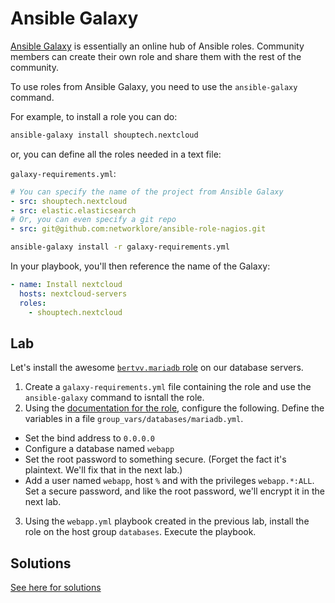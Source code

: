 # Ansible Galaxy

[Ansible Galaxy](https://galaxy.ansible.com/) is essentially an online hub of
Ansible roles. Community members can create their own role and share them with
the rest of the community.

To use roles from Ansible Galaxy, you need to use the `ansible-galaxy` command.

For example, to install a role you can do:

```bash
ansible-galaxy install shouptech.nextcloud
```

or, you can define all the roles needed in a text file:

`galaxy-requirements.yml`:

```yaml
# You can specify the name of the project from Ansible Galaxy
- src: shouptech.nextcloud
- src: elastic.elasticsearch
# Or, you can even specify a git repo
- src: git@github.com:networklore/ansible-role-nagios.git
```

```bash
ansible-galaxy install -r galaxy-requirements.yml
```

In your playbook, you'll then reference the name of the Galaxy:

```yaml
- name: Install nextcloud
  hosts: nextcloud-servers
  roles:
    - shouptech.nextcloud
```

## Lab

Let's install the awesome
[`bertvv.mariadb` role](https://galaxy.ansible.com/bertvv/mariadb/) on our
database servers.

1. Create a `galaxy-requirements.yml` file containing the role and use the
  `ansible-galaxy` command to isntall the role.
2. Using the [documentation for the role](https://galaxy.ansible.com/bertvv/mariadb/),
  configure the following. Define the variables in a file
  `group_vars/databases/mariadb.yml`.
  * Set the bind address to `0.0.0.0`
  * Configure a database named `webapp`
  * Set the root password to something secure. (Forget the fact it's plaintext.
    We'll fix that in the next lab.)
  * Add a user named `webapp`, host `%` and  with the privileges `webapp.*:ALL`.
    Set a secure password, and like the root password, we'll encrypt it in the
    next lab.
3. Using the `webapp.yml` playbook created in the previous lab, install the role
  on the host group `databases`. Execute the playbook.

  ## Solutions

  [See here for solutions](06_lab_solutions.md)
